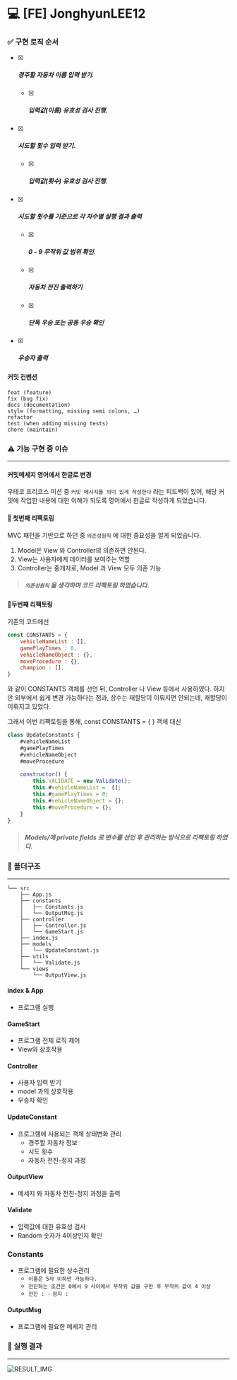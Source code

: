 # :computer: [FE] JonghyunLEE12

###  

### :white_check_mark: 구현 로직 순서

- [x] ##### 경주할 자동차 이름 입력 받기.

  - [x] ##### 입력값(이름) 유효성 검사 진행.

- [x] ##### 시도할 횟수 입력 받기.

  - [x] ##### 입력값(횟수) 유효성 검사 진행.

- [x] ##### 시도할 횟수를 기준으로 각 차수별 실행 결과 출력

  - [x] ##### 0 - 9 무작위 값 범위 확인.

  - [x] ##### 자동차 전진 출력하기

  - [x] ##### 단독 우승 또는 공동 우승 확인

- [x] ##### 우승자 출력



#### 커밋 컨벤션

```
feat (feature)
fix (bug fix)
docs (documentation)
style (formatting, missing semi colons, …)
refactor
test (when adding missing tests)
chore (maintain)
```



### :warning: 기능 구현 중 이슈

----



#### 커밋메세지 영어에서 한글로 변경

우테코 프리코스 미션 중 `커밋 메시지를 의미 있게 작성한다` 라는 피드백이 있어,
해당 커밋에 작업한 내용에 대한 이해가 되도록 영어에서 한글로 작성하게 되었습니다.



#### :wrench: 첫번째 리팩토링

MVC 패턴을 기반으로 하던 중  `의존성원칙` 에 대한 중요성을 알게 되었습니다.

1. Model은 View 와 Controller의 의존하면 안된다.
2. View는 사용자에게 데이터를 보여주는 역할
3. Controller는 중개자로, Model 과 View 모두 의존 가능



> ##### `의존성원칙` 을 생각하며 코드 리팩토링 하였습니다.



#### :wrench:두번째 리팩토링

기존의 코드에선 

```js
const CONSTANTS = {
    vehicleNameList : [],
    gamePlayTimes : 0,
    vehicleNameObject : {},
    moveProcedure : {},
    champion : [],
}
```

와 같이 CONSTANTS 객체를 선언 뒤, Controller 나 View 등에서 사용하였다.
하지만 외부에서 쉽게 변경 가능하다는 점과, 상수는 재할당이 이뤄지면 안되는데,
재할당이 이뤄지고 있었다.

그래서 이번 리팩토링을 통해, const CONSTANTS = { } 객체 대신

```js
class UpdateConstants {
    #vehicleNameList
    #gamePlayTimes
    #vehicleNameObject
    #moveProcedure
    
    constructor() {
        this.VALIDATE = new Validate();
        this.#vehicleNameList =  [];
        this.#gamePlayTimes = 0;
        this.#vehicleNameObject = {};
        this.#moveProcedure = {};
    }
}
```

> ##### Models/에 private fields 로 변수를 선언 후 관리하는 방식으로 리팩토링 하였다.



### :file_folder: 폴더구조

------



```
└── src
    ├── App.js
    ├── constants
    │   ├── Constants.js
    │   └── OutputMsg.js
    ├── controller
    │   ├── Controller.js
    │   └── GameStart.js
    ├── index.js
    ├── models
    │   └── UpdateConstant.js
    ├── utils
    │   └── Validate.js
    └── views
        └── OutputView.js
```



#### index & App

- 프로그램 실행

#### GameStart

- 프로그램 전제 로직 제어
- View와 상호작용

#### Controller

- 사용자 입력 받기
- model 과의 상호작용
- 우승자 확인

#### UpdateConstant

- 프로그램에 사용되는 객체 상태변화 관리
  - 경주할 자동차 정보
  - 시도 횟수
  - 자동차 전진-정지 과정

#### OutputView

- 메세지 와 자동차 전진-정지 과정을 출력

#### Validate

- 입력값에 대한 유효성 검사
- Random 숫자가 4이상인지 확인

### Constants

- 프로그램에 필요한 상수관리
  - `이름은 5자 이하만 가능하다.`
  - `전진하는 조건은 0에서 9 사이에서 무작위 값을 구한 후 무작위 값이 4 이상`
  - `전진 : -` `정지 : `

#### OutputMsg

- 프로그램에 필요한 메세지 관리



### :rocket: 실행 결과

---

![RESULT_IMG](/Users/ijonghyeon/Desktop/Desktop/woowa/javascript-racingcar-6/docs/IMG/RESULT_IMG.png)
